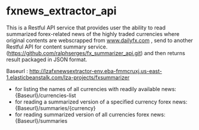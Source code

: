 # fxnews_extractor_api

This is a Restful API service that provides user the ability to read summarized forex-related news of the highly traded currencies where original contents are webscrapped from www.dailyfx.com , 
send to another Restful API for content summary service. (https://github.com/ralphserges/fx_summarizer_api.git) and then returns result packaged in JSON format. 


Baseurl : http://lzafxnewsextractor-env.eba-fmmcruxj.us-east-1.elasticbeanstalk.com/lza-projects/fxsummarizer
* for listing the names of all currencies with readily available news: {Baseurl}/currencies-list 
* for reading a summarized version of a specified currency forex news: {Baseurl}/summaries/{currency} 
* for reading summarized version of all currencies forex news: {Baseurl}/summaries

